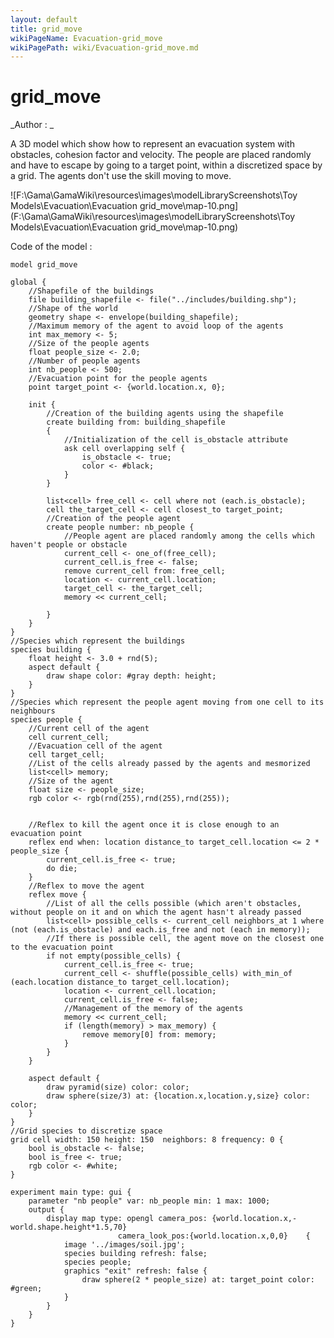 ```yaml
---
layout: default
title: grid_move
wikiPageName: Evacuation-grid_move
wikiPagePath: wiki/Evacuation-grid_move.md
---
```


[//]: # (keyword|operator_not)
[//]: # (keyword|operator_in)
[//]: # (keyword|operator_with_min_of)
[//]: # (keyword|operator_pyramid)
[//]: # (keyword|operator_closest_to)
[//]: # (keyword|statement_remove)
[//]: # (keyword|concept_3d)
[//]: # (keyword|concept_shapefile)
[//]: # (keyword|concept_gis)
[//]: # (keyword|concept_agent_movement)
[//]: # (keyword|concept_grid)
# grid_move


_Author : _

A 3D model which show how to represent an evacuation system with obstacles, cohesion factor and velocity. The people are placed randomly and have to escape by going to a target point, within a discretized space by a grid. The agents don't use the skill moving to move.


![F:\Gama\GamaWiki\resources\images\modelLibraryScreenshots\Toy Models\Evacuation\Evacuation grid_move\map-10.png](F:\Gama\GamaWiki\resources\images\modelLibraryScreenshots\Toy Models\Evacuation\Evacuation grid_move\map-10.png)

Code of the model : 

```
model grid_move

global {
	//Shapefile of the buildings
	file building_shapefile <- file("../includes/building.shp");
	//Shape of the world
	geometry shape <- envelope(building_shapefile);
	//Maximum memory of the agent to avoid loop of the agents
	int max_memory <- 5;
	//Size of the people agents
	float people_size <- 2.0;
	//Number of people agents
	int nb_people <- 500;
	//Evacuation point for the people agents
	point target_point <- {world.location.x, 0};
	
	init {
		//Creation of the building agents using the shapefile
		create building from: building_shapefile
		{
			//Initialization of the cell is_obstacle attribute
			ask cell overlapping self {
				is_obstacle <- true;
				color <- #black;
			}
		}

		list<cell> free_cell <- cell where not (each.is_obstacle);
		cell the_target_cell <- cell closest_to target_point;
		//Creation of the people agent
		create people number: nb_people {
			//People agent are placed randomly among the cells which haven't people or obstacle
			current_cell <- one_of(free_cell);
			current_cell.is_free <- false;
			remove current_cell from: free_cell;
			location <- current_cell.location;
			target_cell <- the_target_cell;
			memory << current_cell;
			
		}
	}
}
//Species which represent the buildings
species building {
	float height <- 3.0 + rnd(5);
	aspect default {
		draw shape color: #gray depth: height;
	}
}
//Species which represent the people agent moving from one cell to its neighbours
species people {
	//Current cell of the agent
	cell current_cell;
	//Evacuation cell of the agent
	cell target_cell;
	//List of the cells already passed by the agents and mesmorized
	list<cell> memory;
	//Size of the agent
	float size <- people_size;
	rgb color <- rgb(rnd(255),rnd(255),rnd(255));
	
	
	//Reflex to kill the agent once it is close enough to an evacuation point
	reflex end when: location distance_to target_cell.location <= 2 * people_size {
		current_cell.is_free <- true;
		do die;
	}
	//Reflex to move the agent
	reflex move {
		//List of all the cells possible (which aren't obstacles, without people on it and on which the agent hasn't already passed
		list<cell> possible_cells <- current_cell neighbors_at 1 where (not (each.is_obstacle) and each.is_free and not (each in memory));
		//If there is possible cell, the agent move on the closest one to the evacuation point
		if not empty(possible_cells) {
			current_cell.is_free <- true;
			current_cell <- shuffle(possible_cells) with_min_of (each.location distance_to target_cell.location);
			location <- current_cell.location;
			current_cell.is_free <- false;
			//Management of the memory of the agents
			memory << current_cell; 
			if (length(memory) > max_memory) {
				remove memory[0] from: memory;
			}
		}
	}
	
	aspect default {
		draw pyramid(size) color: color;
		draw sphere(size/3) at: {location.x,location.y,size} color: color;
	}
}
//Grid species to discretize space
grid cell width: 150 height: 150  neighbors: 8 frequency: 0 {
	bool is_obstacle <- false;
	bool is_free <- true;
	rgb color <- #white;
}

experiment main type: gui {
	parameter "nb people" var: nb_people min: 1 max: 1000;
	output {
		display map type: opengl camera_pos: {world.location.x,-world.shape.height*1.5,70}
                        camera_look_pos:{world.location.x,0,0}    {
			image '../images/soil.jpg';
			species building refresh: false;
			species people;
			graphics "exit" refresh: false {
				draw sphere(2 * people_size) at: target_point color: #green;	
			}
		}
	}
}
```
